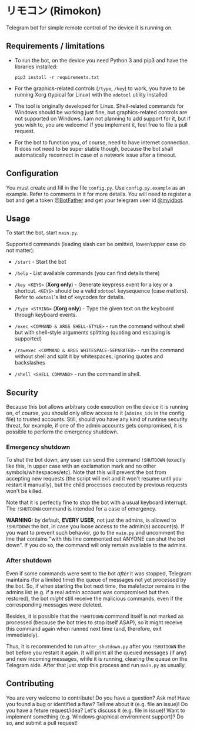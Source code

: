 # リモコン (Rimokon)

Telegram bot for simple remote control of the device it is running on.

## Requirements / limitations

- To run the bot, on the device you need Python 3 and pip3 and have the libraries
  installed:
  ```
  pip3 install -r requirements.txt
  ```

- For the graphics-related controls (`/type`, `/key`) to work, you have to be running
  Xorg (typical for Linux) with the `xdotool` utility installed

- The tool is originally developed for Linux. Shell-related commands for Windows
  should be working just fine, but graphics-related controls are not supported on
  Windows. I am not planning to add support for it, but if you wish to, you are
  welcome! If you implement it, feel free to file a pull request.

- For the bot to function you, of course, need to have internet connection. It does
  not need to be super stable though, because the bot shall automatically reconnect
  in case of a network issue after a timeout.

## Configuration

You must create and fill in the file `config.py`. Use `config.py.example` as an
example. Refer to comments in it for more details. You will need to register a bot
and get a token [@BotFather](https://t.me/BotFather) and get your telegram user id
[@myidbot](https://t.me/myidbot).

## Usage

To start the bot, start `main.py`.

Supported commands (leading slash can be omitted, lower/upper case do not matter):
- `/start` - Start the bot

- `/help` - List available commands (you can find details there)

- `/key <KEYS>` (**Xorg only**) - Generate keypress event for a key or a shortcut.
  `<KEYS>` should be a valid `xdotool` keysequence (case matters). Refer to
  `xdotool`'s list of keycodes for details.

- `/type <STRING>` (**Xorg only**) - Type the given text on the keyboard through
  keyboard events.

- `/exec <COMMAND & ARGS SHELL-STYLE>` - run the command without shell but with
  shell-style arguments splitting (quoting and escaping is supported)

- `/rawexec <COMMAND & ARGS WHITESPACE-SEPARATED>` - run the command without shell
  and split it by whitespaces, ignoring quotes and backslashes

- `/shell <SHELL COMMAND>` - run the command in shell.

## Security

Because this bot allows arbitrary code execution on the device it is running on, of course,
you should only allow access to it (`admins_ids` in the config file) to trusted accounts.
Still, should you have any kind of runtime security threat, for example, if one of the admin
accounts gets compromised, it is possible to perform the emergency shutdown.

### Emergency shutdown

To shut the bot down, any user can send the command `!SHUTDOWN` (exactly like this, in
upper case with an exclamation mark and no other symbols/whitespaces/etc). Note that this
will prevent the bot from accepting new requests (the script will exit and it won't resume
until you restart it manually), but the child processes executed by previous requests won't
be killed.

Note that it is perfectly fine to stop the bot with a usual keyboard interrupt. The
`!SHUTDOWN` command is intended for a case of emergency.

**WARNING:** by default, **EVERY USER**, not just the admins, is allowed to `!SHUTDOWN` the bot,
in case you loose access to the admin(s) account(s). If you want to prevent such behavior, go
to the `main.py` and uncomment the line that contains "with this line commented out ANYONE
can shut the bot down". If you do so, the command will only remain available to the admins.

### After shutdown

Even if some commands were sent to the bot _after_ it was stopped, Telegram maintains (for a
limited time) the queue of messages not yet processed by the bot. So, if when starting the bot
next time, the malefactor remains in the admins list (e.g. if a real admin account was
compromised but then restored), the bot _might_ still receive the malicious commands, even if
the corresponding messages were deleted.

Besides, it is possible that the `!SHUTDOWN` command itself is not marked as processed
(because the bot tries to stop itself ASAP), so it might receive this command again when
runned next time (and, therefore, exit immediately).

Thus, it is recommended to run `after_shutdown.py` after you `!SHUTDOWN` the bot before
you restart it again. It will print all the queued messages (if any) and new incoming
messages, while it is running, clearing the queue on the Telegram side. After that just stop
this process and run `main.py` as usually.

## Contributing

You are very welcome to contribute! Do you have a question? Ask me! Have you found a bug
or identified a flaw? Tell me about it (e.g. file an issue)! Do you have a feture
request/idea? Let's discuss it (e.g. file in issue)! Want to implement something (e.g.
Windows graphical environment support)? Do so, and submit a pull request!
